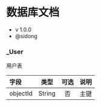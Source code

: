 # 数据库文档

* v 1.0.0
* @sidong

### _User

用户表

字段 | 类型 | 可选 | 说明
:--- | :---: | :---: | :---
objectId | String | 否 | 主键